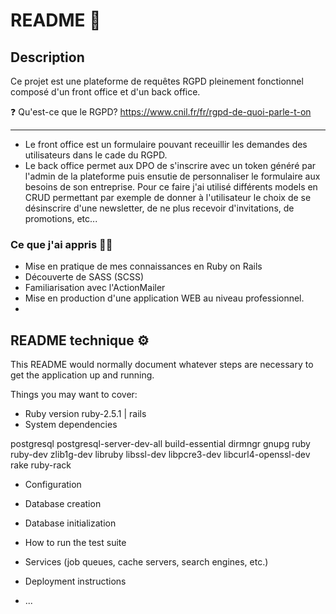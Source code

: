 # README :closed_book:


## Description

 Ce projet est une plateforme de requêtes RGPD pleinement fonctionnel composé d'un front office et d'un back office.

 :question: Qu'est-ce que le RGPD? https://www.cnil.fr/fr/rgpd-de-quoi-parle-t-on

---
* Le front office est un formulaire pouvant receuillir les demandes des utilisateurs dans le cade du RGPD.
* Le back office permet aux DPO de s'inscrire avec un token généré par l'admin de la plateforme puis ensutie de personnaliser le formulaire aux besoins de son entreprise. Pour ce faire j'ai utilisé différents models en CRUD permettant par exemple de donner à l'utilisateur le choix de se désinscrire d'une newsletter, de ne plus recevoir d'invitations, de promotions, etc...

### Ce que j'ai appris :man_student:

* Mise en pratique de mes connaissances en Ruby on Rails
* Découverte de SASS (SCSS)
* Familiarisation avec l'ActionMailer
* Mise en production d'une application WEB au niveau professionnel.
* 


## README technique :gear:

This README would normally document whatever steps are necessary to get the
application up and running.

Things you may want to cover:

* Ruby version
 ruby-2.5.1 | rails 
* System dependencies

postgresql postgresql-server-dev-all  build-essential dirmngr gnupg ruby ruby-dev zlib1g-dev libruby libssl-dev libpcre3-dev libcurl4-openssl-dev rake ruby-rack

* Configuration

* Database creation

* Database initialization

* How to run the test suite

* Services (job queues, cache servers, search engines, etc.)

* Deployment instructions

* ...
